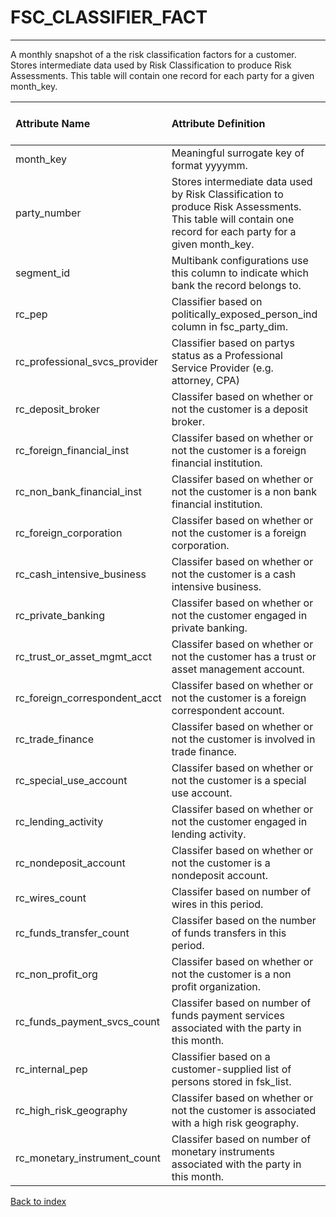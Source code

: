 # FSC_CLASSIFIER_FACT

---

A monthly snapshot of a the risk classification factors for a customer. Stores intermediate data used by Risk Classification to produce Risk Assessments. This table will contain one record for each party for a given month_key.

| Attribute Name                | Attribute Definition                                                                                                                                       | Column Data Type   | Column Null Option   | Column Is PK   | Column Is FK   |
|:------------------------------|:-----------------------------------------------------------------------------------------------------------------------------------------------------------|:-------------------|:---------------------|:---------------|:---------------|
| month_key                     | Meaningful surrogate key of format yyyymm.                                                                                                                 | NUMBER(6,0)        | Not Null             | No             | Yes            |
| party_number                  | Stores intermediate data used by Risk Classification to produce Risk Assessments. This table will contain one record for each party for a given month_key. | VARCHAR2(50)       | Not Null             | Yes            | No             |
| segment_id                    | Multibank configurations use this column to indicate which bank the record belongs to.                                                                     | VARCHAR2(128)      | Not Null             | No             | Yes            |
| rc_pep                        | Classifier based on politically_exposed_person_ind column in fsc_party_dim.                                                                                | NUMBER(1)          | Null                 | No             | No             |
| rc_professional_svcs_provider | Classifier based on partys status as a Professional Service Provider (e.g. attorney, CPA)                                                                  | NUMBER(1)          | Null                 | No             | No             |
| rc_deposit_broker             | Classifer based on whether or not the customer is a deposit broker.                                                                                        | NUMBER(1)          | Null                 | No             | No             |
| rc_foreign_financial_inst     | Classifer based on whether or not the customer is a foreign financial institution.                                                                         | NUMBER(1)          | Null                 | No             | No             |
| rc_non_bank_financial_inst    | Classifer based on whether or not the customer is a non bank financial institution.                                                                        | NUMBER(1)          | Null                 | No             | No             |
| rc_foreign_corporation        | Classifer based on whether or not the customer is a foreign corporation.                                                                                   | NUMBER(1)          | Null                 | No             | No             |
| rc_cash_intensive_business    | Classifer based on whether or not the customer is a cash intensive business.                                                                               | NUMBER(1)          | Null                 | No             | No             |
| rc_private_banking            | Classifer based on whether or not the customer engaged in private banking.                                                                                 | NUMBER(1)          | Null                 | No             | No             |
| rc_trust_or_asset_mgmt_acct   | Classifer based on whether or not the customer has a trust or asset management account.                                                                    | NUMBER(1)          | Null                 | No             | No             |
| rc_foreign_correspondent_acct | Classifer based on whether or not the customer is a foreign correspondent account.                                                                         | NUMBER(1)          | Null                 | No             | No             |
| rc_trade_finance              | Classifer based on whether or not the customer is involved in trade finance.                                                                               | NUMBER(1)          | Null                 | No             | No             |
| rc_special_use_account        | Classifer based on whether or not the customer is a special use account.                                                                                   | NUMBER(1)          | Null                 | No             | No             |
| rc_lending_activity           | Classifer based on whether or not the customer engaged in lending activity.                                                                                | NUMBER(1)          | Null                 | No             | No             |
| rc_nondeposit_account         | Classifer based on whether or not the customer is a nondeposit account.                                                                                    | NUMBER(1)          | Null                 | No             | No             |
| rc_wires_count                | Classifer based on number of wires in this period.                                                                                                         | NUMBER(6)          | Null                 | No             | No             |
| rc_funds_transfer_count       | Classifer based on the number of funds transfers in this period.                                                                                           | NUMBER(6)          | Null                 | No             | No             |
| rc_non_profit_org             | Classifer based on whether or not the customer is a non profit organization.                                                                               | NUMBER(1)          | Null                 | No             | No             |
| rc_funds_payment_svcs_count   | Classifer based on number of funds payment services associated with the party in this month.                                                               | NUMBER(6)          | Null                 | No             | No             |
| rc_internal_pep               | Classifier based on a customer-supplied list of persons stored in fsk_list.                                                                                | NUMBER(1)          | Null                 | No             | No             |
| rc_high_risk_geography        | Classifer based on whether or not the customer is associated with a high risk geography.                                                                   | NUMBER(1)          | Null                 | No             | No             |
| rc_monetary_instrument_count  | Classifer based on number of monetary instruments associated with the party in this month.                                                                 | NUMBER(6)          | Null                 | No             | No             |

[Back to index](./index.md)